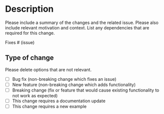 # Description

Please include a summary of the changes and the related issue. Please also include relevant motivation and context. List any dependencies that are required for this change.

Fixes # (issue)

## Type of change

Please delete options that are not relevant.

- [ ] Bug fix (non-breaking change which fixes an issue)
- [ ] New feature (non-breaking change which adds functionality)
- [ ] Breaking change (fix or feature that would cause existing functionality to not work as expected)
- [ ] This change requires a documentation update
- [ ] This change requires a new example

<!---
All Submissions:

* [ ] A corresponding issue exists
* [ ] Have you added an explanation of what your changes do and why you'd like us to include them?
* [ ] Have you followed the guidelines in our Contributing document?
* [ ] Have you checked to ensure there aren't other open Pull Requests for the same update/change?
* [ ] I have performed a self-review of my code
* [ ] I have commented my code, particularly in hard-to-understand areas
* [ ] Have you lint your code locally before submission?
* [ ] I have added tests that prove my fix is effective or that my feature works
* [ ] New and existing unit tests pass locally with my changes
* [ ] Any dependent changes have been merged and published in downstream modules
* [ ] All commits are signed off which certify that you created the patch and that you agree to the [Developer Certificate of Origin](https://developercertificate.org/)
-->
